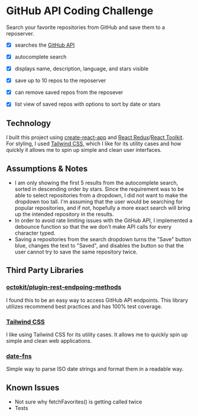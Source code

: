 # GitHub API Coding Challenge
Search your favorite repositories from GitHub and save them to a reposerver.
- [x] searches the [GitHub API](https://docs.github.com/en/rest)
- [x] autocomplete search
- [x] displays name, description, language, and stars visible
- [x] save up to 10 repos to the reposerver
- [x] can remove saved repos from the reposever
- [x] list view of saved repos with options to sort by date or stars


## Technology
I built this project using [create-react-app](https://create-react-app.dev/) and [React Redux](https://react-redux.js.org/)/[React Toolkit](https://redux-toolkit.js.org/). For styling, I used [Tailwind CSS](https://tailwindcss.com/), which I like for its utility cases and how quickly it allows me to spin up simple and clean user interfaces.


## Assumptions & Notes
- I am only showing the first 5 results from the autocomplete search, sorted in descending order by stars. Since the requirement was to be able to select repositories from a dropdown, I did not want to make the dropdown too tall. I'm assuming that the user would be searching for popular repositories, and if not, hopefully a more exact search will bring up the intended repository in the results.
- In order to avoid rate limiting issues with the GitHub API, I implemented a debounce function so that the we don't make API calls for every character typed.
- Saving a repositories from the search dropdown turns the "Save" button blue, changes the text to "Saved", and disables the button so that the user cannot try to save the same repository twice.


## Third Party Libraries
### [octokit/plugin-rest-endpoing-methods](https://github.com/octokit/plugin-rest-endpoint-methods.js/blob/master/docs/users/getAuthenticated.md)
I found this to be an easy way to access GitHub API endpoints. This library utilizes recommend best practices and has 100% test coverage.

### [Tailwind CSS](https://tailwindcss.com/)
I like using Tailwind CSS for its utility cases. It allows me to quickly spin up simple and clean web applications.

### [date-fns]()
Simple way to parse ISO date strings and format them in a readable way.


## Known Issues
- Not sure why fetchFavorites() is getting called twice
- Tests
